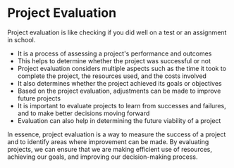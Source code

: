 # Project Evaluation

Project evaluation is like checking if you did well on a test or an assignment in school. 

* It is a process of assessing a project's performance and outcomes
* This helps to determine whether the project was successful or not
* Project evaluation considers multiple aspects such as the time it took to complete the project, the resources used, and the costs involved
* It also determines whether the project achieved its goals or objectives
* Based on the project evaluation, adjustments can be made to improve future projects
* It is important to evaluate projects to learn from successes and failures, and to make better decisions moving forward
* Evaluation can also help in determining the future viability of a project

In essence, project evaluation is a way to measure the success of a project and to identify areas where improvement can be made. By evaluating projects, we can ensure that we are making efficient use of resources, achieving our goals, and improving our decision-making process.
